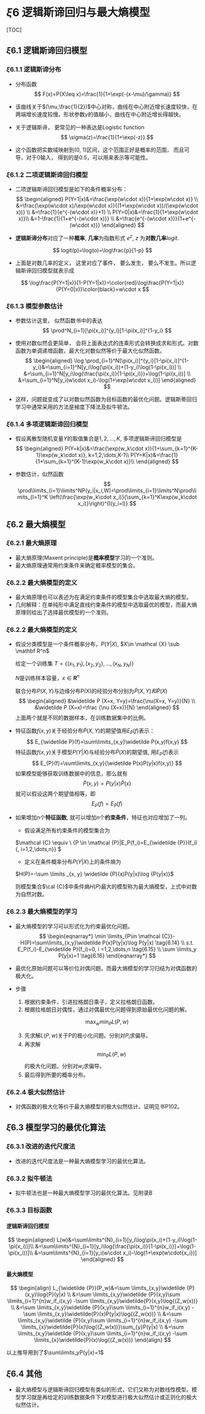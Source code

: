 # $\xi6$ 逻辑斯谛回归与最大熵模型

[TOC]

## $\xi6.1$ 逻辑斯谛回归模型

### $\xi6.1.1$ 逻辑斯谛分布

+ 分布函数
  $$
  F(x)=P(X\leq x)=\frac{1}{1+\exp(-(x-\mu)/\gamma)}
  $$

+ 该曲线关于$(\mu,\frac{1}{2})$中心对称，曲线在中心附近增长速度较快，在两端增长速度较慢。形状参数$\gamma$的值越小，曲线在中心附近增长得越快。

+ 关于逻辑斯谛， 更常见的一种表达是Logistic function
  $$
  \sigma(z)=\frac{1}{1+\exp(-z)}
  $$

+ 这个函数把实数域映射到(0, 1)区间，这个范围正好是概率的范围， 而且可导，对于0输入， 得到的是0.5，可以用来表示等可能性。

### $\xi6.1.2$ 二项逻辑斯谛回归模型

+ 二项逻辑斯谛回归模型是如下的条件概率分布：
  $$
  \begin{aligned}
  P(Y=1|x)&=\frac{\exp(w\cdot x)}{1+\exp(w\cdot x)}  \\
  &=\frac{\exp(w\cdot x)/\exp(w\cdot x)}{(1+\exp(w\cdot x))/(\exp(w\cdot x))}  \\
  &=\frac{1}{e^{-(w\cdot x)}+1}  \\
  P(Y=0|x)&=\frac{1}{1+\exp(w\cdot x)}\\
  &=1-\frac{1}{1+e^{-(w\cdot x)}}  \\
  &=\frac{e^{-(w\cdot x)}}{1+e^{-(w\cdot x)}}
  \end{aligned}
  $$

+ **逻辑斯谛分布**对应了一种**概率**, **几率**为指数形式 $e^z$,  $z$ 为**对数几率**$logit$.

$$
logit(p)=\log(o)=\log\frac{p}{1-p}
$$

+ 上面是对数几率的定义， 这里对应了事件， 要么发生， 要么不发生。所以逻辑斯谛回归模型就表示成

$$
\log\frac{P(Y=1|x)}{1-P(Y=1|x)}=\color{red}\log\frac{P(Y=1|x)} {P(Y=0|x)}\color{black}=w\cdot x
$$

### $\xi6.1.3$ 模型参数估计

- 参数估计这里， 似然函数书中的表达
  $$
  \prod^N_{i=1}[\pi(x_i)]^{y_i}[1-\pi(x_i)]^{1-y_i}
  $$

+ 使用对数似然会更简单， 会将上面表达式的连乘形式会转换成求和形式。对数函数为单调递增函数，最大化对数似然等价于最大化似然函数。
  $$
  \begin{aligned}
  \log \prod_{i=1}^N[\pi(x_i)]^{y_i}[1-\pi(x_i)]^{1-y_i}&=\sum_{i=1}^N[y_i\log(\pi(x_i))+(1-y_i)\log(1-\pi(x_i))]  \\
  &=\sum_{i=1}^N[y_i\log(\frac{\pi(x_i)}{1-\pi(x_i)})+\log(1-\pi(x_i))]  \\
  &=\sum_{i=1}^N[y_i(w\cdot x_i)-\log(1+\exp(w\cdot x_i))]
  \end{aligned}
  $$

+ 这样，问题就变成了以对数似然函数为目标函数的最优化问题。逻辑斯蒂回归学习中通常采用的方法是梯度下降法及拟牛顿法。

### $\xi6.1.4$ 多项逻辑斯谛回归模型

+ 假设离散型随机变量$Y$的取值集合是${1,2,\dots,K}$, 多项逻辑斯谛回归模型是
  $$
  \begin{aligned}
  P(Y=k|x)&=\frac{\exp(w_k\cdot x)}{1+\sum_{k=1}^{K-1}\exp(w_k\cdot x)}, k=1,2,\dots,K-1\\
  P(Y=K|x)&=\frac{1}{1+\sum_{k=1}^{K-1}\exp(w_k\cdot x)}\\
  \end{aligned}
  $$

+ 参数估计，似然函数
  $$
  \prod\limits_{i=1}\limits^NP(y_i|x_i,W)=\prod\limits_{i=1}\limits^N\prod\limits_{l=1}^K \left(\frac{\exp(w_k\cdot x_i)}{\sum_{k=1}^K\exp(w_k\cdot x_i)}\right)^{I(y_i=l)}
  $$
  

## $\xi6.2$ 最大熵模型

### $\xi6.2.1$ 最大熵原理

+ 最大熵原理(Maxent principle)是**概率模型**学习的一个准则。
+ 最大熵原理通常用约束条件来确定概率模型的集合。

### $\xi6.2.2$ 最大熵模型的定义

- 最大熵原理也可以表述为在满足约束条件的模型集合中选取最大熵的模型。
- 几何解释：在单纯形中满足直线约束条件的模型中选取最优的模型，而最大熵原理则给出了选择最优模型的一个准则。

### $\xi6.2.2$ 最大熵模型的定义

+ 假设分类模型是一个条件概率分布，$P(Y|X)$, $X\in \mathcal {X} \sub \mathbf R^n$

  给定一个训练集 $T=\{(x_1, y_1), (x_2, y_2), \dots, (x_N, y_N)\}$

  $N$是训练样本容量，$x \in \mathbf R^n$ 

  联合分布$P(X,Y)$与边缘分布P(X)的经验分布分别为$\widetilde P(X, Y)和\widetilde P(X)$
  $$
  \begin{aligned}
  &\widetilde P (X=x, Y=y)=\frac{\nu(X=x, Y=y)}{N} \\
  &\widetilde P (X=x)=\frac {\nu (X=x)}{N}
  \end{aligned}
  $$
  上面两个就是不同的数据样本，在训练数据集中的比例。

+ 特征函数$f(x,y)$关于经验分布$\widetilde P (X, Y)$的期望值用$E_{\widetilde P}(f)$表示：
  $$
  E_{\widetilde P}(f)=\sum\limits_{x,y}\widetilde P(x,y)f(x,y)
  $$
  特征函数$f(x,y)$关于模型$P(Y|X)$与经验分布$\widetilde P (X)$的期望值, 用$E_{P}(f)$表示
  $$
  E_{P}(f)=\sum\limits_{x,y}{\widetilde P(x)P(y|x)f(x,y)}
  $$
  如果模型能够获取训练数据中的信息，那么就有
  $$
  \widetilde{P}(x,y)=P(y|x)\widetilde{P}(x)
  $$
  就可以假设这两个期望值相等，即$$E_P(f)=E_{\widetilde P}(f)$$

+ 如果增加$n$个**特征函数**, 就可以增加$n$个**约束条件**，特征也对应增加了一列。

  + 假设满足所有约束条件的模型集合为

  $\mathcal {C} \equiv \ \{P \in \mathcal {P}|E_P(f_i)=E_{\widetilde {P}}(f_i) {, i=1,2,\dots,n}\} $

  + 定义在条件概率分布$P(Y|X)$上的条件熵为

  $H(P)=-\sum \limits _{x, y} \widetilde {P}(x)P(y|x)\log {P(y|x)}$

  则模型集合$\cal {C}$中条件熵$H(P)$最大的模型称为最大熵模型，上式中对数为自然对数。

### $\xi6.2.3$ 最大熵模型的学习

- 最大熵模型的学习可以形式化为约束最优化问题。
  $$
  \begin{eqnarray*}
  \min \limits_{P\in \mathcal {C}}-H(P)=\sum\limits_{x,y}\widetilde P(x)P(y|x)\log P(y|x) \tag{6.14}  \\
  s.t. E_P(f_i)-E_{\widetilde P}(f_i)=0, i =1,2,\dots,n \tag{6.15}  \\
  \sum \limits_y P(y|x)=1 \tag{6.16}
  \end{eqnarray*}
  $$

- 最优化原始问题可以等价位对偶问题。而最大熵模型的学习归结为对偶函数的极大化。

- 步骤

  1. 根据约束条件，引进拉格朗日乘子，定义拉格朗日函数。
  2. 根据拉格朗日对偶性，通过对偶最优化问题得到原始最优化问题的解。

  $$
  \max_w\min_P L(P,w)
  $$

  3. 先求解$L(P,w)$关于P的极小化问题。分别对$P_i$求偏导。
  4. 再求解$$\min_P L(P,w)$$的极大化问题。分别对$w_i$求偏导。
  5. 最后得到所要的概率分布。

### $\xi6.2.4$ 极大似然估计

- 对偶函数的极大化等价于最大熵模型的极大似然估计。证明见书P102。

## $\xi6.3$ 模型学习的最优化算法

### $\xi6.3.1$ 改进的迭代尺度法

- 改进的迭代尺度法是一种最大熵模型学习的最优化算法。

### $\xi6.3.2$ 拟牛顿法

- 拟牛顿法也是一种最大熵模型学习的最优化算法。见附录B

### $\xi6.3.3$ 目标函数

#### 逻辑斯谛回归模型

$$
\begin{aligned}
L(w)&=\sum\limits^{N}_{i=1}[y_i\log\pi(x_i)+(1-y_i)\log(1-\pi(x_i))]\\
&=\sum\limits^{N}_{i=1}[y_i\log{\frac{\pi(x_i)}{1-\pi(x_i)}}+\log(1-\pi(x_i))]\\
&=\sum\limits^{N}_{i=1}[y_i(w\cdot x_i)-\log(1+\exp(w\cdot{x_i})]
\end{aligned}
$$

#### 最大熵模型

$$
\begin{align}
L_{\widetilde {P}}(P_w)&=\sum \limits_{x,y}\widetilde {P}(x,y)\log{P}(y|x)  \\
&=\sum \limits_{x,y}\widetilde {P}(x,y)\sum \limits_{i=1}^{n}w_if_i(x,y) -\sum \limits_{x,y}\widetilde{P}(x,y)\log{(Z_w(x))}  \\
&=\sum \limits_{x,y}\widetilde {P}(x,y)\sum \limits_{i=1}^{n}w_if_i(x,y) -\sum \limits_{x,y}\widetilde{P}(x)P(y|x)\log{(Z_w(x))}  \\
&=\sum \limits_{x,y}\widetilde {P}(x,y)\sum \limits_{i=1}^{n}w_if_i(x,y) -\sum \limits_{x}\widetilde{P}(x)\log{(Z_w(x))}\sum_{y}P(y|x)  \\
&=\sum \limits_{x,y}\widetilde {P}(x,y)\sum \limits_{i=1}^{n}w_if_i(x,y) -\sum \limits_{x}\widetilde{P}(x)\log{(Z_w(x))}
\end{align}
$$

以上推导用到了$\sum\limits_yP(y|x)=1$

## $\xi6.4$ 其他

+ 最大熵模型与逻辑斯谛回归模型有类似的形式，它们又称为对数线性模型。模型学习就是再给定的训练数据条件下对模型进行极大似然估计或正则化的极大似然估计。